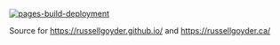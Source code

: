 
[![pages-build-deployment](https://github.com/russellgoyder/russellgoyder.github.io/actions/workflows/pages/pages-build-deployment/badge.svg)](https://github.com/russellgoyder/russellgoyder.github.io/actions/workflows/pages/pages-build-deployment)

Source for https://russellgoyder.github.io/ and https://russellgoyder.ca/
